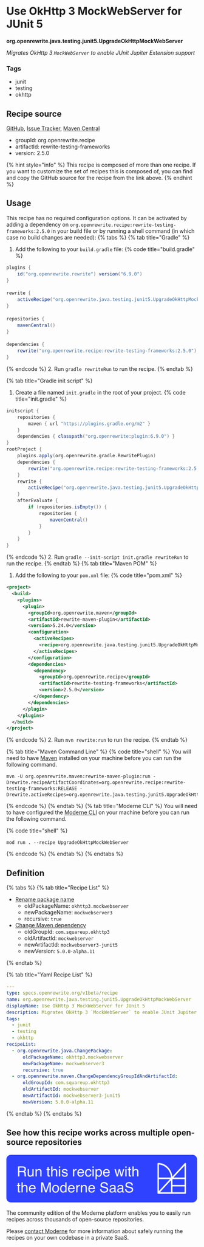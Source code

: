 # Use OkHttp 3 MockWebServer for JUnit 5

**org.openrewrite.java.testing.junit5.UpgradeOkHttpMockWebServer**

_Migrates OkHttp 3 `MockWebServer` to enable JUnit Jupiter Extension support_

### Tags

* junit
* testing
* okhttp

## Recipe source

[GitHub](https://github.com/openrewrite/rewrite-testing-frameworks/blob/main/src/main/resources/META-INF/rewrite/junit5.yml), [Issue Tracker](https://github.com/openrewrite/rewrite-testing-frameworks/issues), [Maven Central](https://central.sonatype.com/artifact/org.openrewrite.recipe/rewrite-testing-frameworks/2.5.0/jar)

* groupId: org.openrewrite.recipe
* artifactId: rewrite-testing-frameworks
* version: 2.5.0

{% hint style="info" %}
This recipe is composed of more than one recipe. If you want to customize the set of recipes this is composed of, you can find and copy the GitHub source for the recipe from the link above.
{% endhint %}

## Usage

This recipe has no required configuration options. It can be activated by adding a dependency on `org.openrewrite.recipe:rewrite-testing-frameworks:2.5.0` in your build file or by running a shell command (in which case no build changes are needed): 
{% tabs %}
{% tab title="Gradle" %}
1. Add the following to your `build.gradle` file:
{% code title="build.gradle" %}
```groovy
plugins {
    id("org.openrewrite.rewrite") version("6.9.0")
}

rewrite {
    activeRecipe("org.openrewrite.java.testing.junit5.UpgradeOkHttpMockWebServer")
}

repositories {
    mavenCentral()
}

dependencies {
    rewrite("org.openrewrite.recipe:rewrite-testing-frameworks:2.5.0")
}
```
{% endcode %}
2. Run `gradle rewriteRun` to run the recipe.
{% endtab %}

{% tab title="Gradle init script" %}
1. Create a file named `init.gradle` in the root of your project.
{% code title="init.gradle" %}
```groovy
initscript {
    repositories {
        maven { url "https://plugins.gradle.org/m2" }
    }
    dependencies { classpath("org.openrewrite:plugin:6.9.0") }
}
rootProject {
    plugins.apply(org.openrewrite.gradle.RewritePlugin)
    dependencies {
        rewrite("org.openrewrite.recipe:rewrite-testing-frameworks:2.5.0")
    }
    rewrite {
        activeRecipe("org.openrewrite.java.testing.junit5.UpgradeOkHttpMockWebServer")
    }
    afterEvaluate {
        if (repositories.isEmpty()) {
            repositories {
                mavenCentral()
            }
        }
    }
}
```
{% endcode %}
2. Run `gradle --init-script init.gradle rewriteRun` to run the recipe.
{% endtab %}
{% tab title="Maven POM" %}
1. Add the following to your `pom.xml` file:
{% code title="pom.xml" %}
```xml
<project>
  <build>
    <plugins>
      <plugin>
        <groupId>org.openrewrite.maven</groupId>
        <artifactId>rewrite-maven-plugin</artifactId>
        <version>5.24.0</version>
        <configuration>
          <activeRecipes>
            <recipe>org.openrewrite.java.testing.junit5.UpgradeOkHttpMockWebServer</recipe>
          </activeRecipes>
        </configuration>
        <dependencies>
          <dependency>
            <groupId>org.openrewrite.recipe</groupId>
            <artifactId>rewrite-testing-frameworks</artifactId>
            <version>2.5.0</version>
          </dependency>
        </dependencies>
      </plugin>
    </plugins>
  </build>
</project>
```
{% endcode %}
2. Run `mvn rewrite:run` to run the recipe.
{% endtab %}

{% tab title="Maven Command Line" %}
{% code title="shell" %}
You will need to have [Maven](https://maven.apache.org/download.cgi) installed on your machine before you can run the following command.

```shell
mvn -U org.openrewrite.maven:rewrite-maven-plugin:run -Drewrite.recipeArtifactCoordinates=org.openrewrite.recipe:rewrite-testing-frameworks:RELEASE -Drewrite.activeRecipes=org.openrewrite.java.testing.junit5.UpgradeOkHttpMockWebServer
```
{% endcode %}
{% endtab %}
{% tab title="Moderne CLI" %}
You will need to have configured the [Moderne CLI](https://docs.moderne.io/moderne-cli/cli-intro) on your machine before you can run the following command.

{% code title="shell" %}
```shell
mod run . --recipe UpgradeOkHttpMockWebServer
```
{% endcode %}
{% endtab %}
{% endtabs %}

## Definition

{% tabs %}
{% tab title="Recipe List" %}
* [Rename package name](../../../java/changepackage.md)
  * oldPackageName: `okhttp3.mockwebserver`
  * newPackageName: `mockwebserver3`
  * recursive: `true`
* [Change Maven dependency](../../../maven/changedependencygroupidandartifactid.md)
  * oldGroupId: `com.squareup.okhttp3`
  * oldArtifactId: `mockwebserver`
  * newArtifactId: `mockwebserver3-junit5`
  * newVersion: `5.0.0-alpha.11`

{% endtab %}

{% tab title="Yaml Recipe List" %}
```yaml
---
type: specs.openrewrite.org/v1beta/recipe
name: org.openrewrite.java.testing.junit5.UpgradeOkHttpMockWebServer
displayName: Use OkHttp 3 MockWebServer for JUnit 5
description: Migrates OkHttp 3 `MockWebServer` to enable JUnit Jupiter Extension support
tags:
  - junit
  - testing
  - okhttp
recipeList:
  - org.openrewrite.java.ChangePackage:
      oldPackageName: okhttp3.mockwebserver
      newPackageName: mockwebserver3
      recursive: true
  - org.openrewrite.maven.ChangeDependencyGroupIdAndArtifactId:
      oldGroupId: com.squareup.okhttp3
      oldArtifactId: mockwebserver
      newArtifactId: mockwebserver3-junit5
      newVersion: 5.0.0-alpha.11

```
{% endtab %}
{% endtabs %}

## See how this recipe works across multiple open-source repositories

[![Moderne Link Image](/.gitbook/assets/ModerneRecipeButton.png)](https://app.moderne.io/recipes/org.openrewrite.java.testing.junit5.UpgradeOkHttpMockWebServer)

The community edition of the Moderne platform enables you to easily run recipes across thousands of open-source repositories.

Please [contact Moderne](https://moderne.io/product) for more information about safely running the recipes on your own codebase in a private SaaS.
